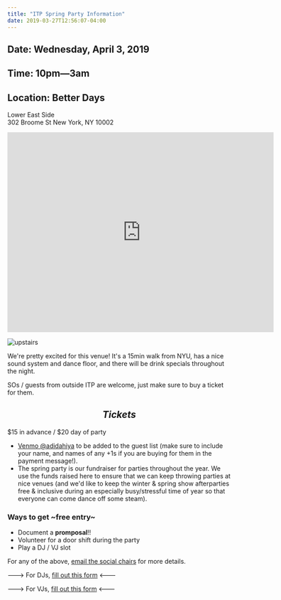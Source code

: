 ```yaml
---
title: "ITP Spring Party Information"
date: 2019-03-27T12:56:07-04:00
---
```


## Date: Wednesday, April 3, 2019

## Time: 10pm&mdash;3am

## Location: Better Days

Lower East Side <br/>
302 Broome St
New York, NY 10002

<iframe src="https://www.google.com/maps/embed?pb=!1m18!1m12!1m3!1d3023.959803197232!2d-73.99440278419067!3d40.718901379331214!2m3!1f0!2f0!3f0!3m2!1i1024!2i768!4f13.1!3m3!1m2!1s0x89c25987aed13807%3A0x916e8e10021c054!2sBetter+Days!5e0!3m2!1sen!2sus!4v1553712064738" width="600" height="450" frameborder="0" style="border:0" allowfullscreen></iframe>

![upstairs](/images/better-days-upstairs.jpg)

We're pretty excited for this venue! It's a 15min walk from NYU, has a nice sound system and dance floor, and there will be drink specials throughout the night.

SOs / guests from outside ITP are welcome, just make sure to buy a ticket for them.

## $$ Tickets $$

$15 in advance / $20 day of party

- [Venmo @adidahiya](https://venmo.com/adidahiya) to be added to the guest list (make sure to include your name, and names of any +1s if you are buying for them in the payment message!).
- The spring party is our fundraiser for parties throughout the year. We use the funds raised here to ensure that we can keep throwing parties at nice venues (and we'd like to keep the winter & spring show afterparties free & inclusive during an especially busy/stressful time of year so that everyone can come dance off some steam).

### Ways to get ~free entry~

- Document a __promposal__!!
- Volunteer for a door shift during the party
- Play a DJ / VJ slot

For any of the above, [email the social chairs](mailto:ad1806@nyu.edu?cc=ajl774@nyu.edu) for more details.

---> For DJs, [fill out this form](https://forms.gle/rS8orgKrwSV3yd7C6) <---

---> For VJs, [fill out this form](https://forms.gle/ZrUVakgfn4iS4y4BA) <---
